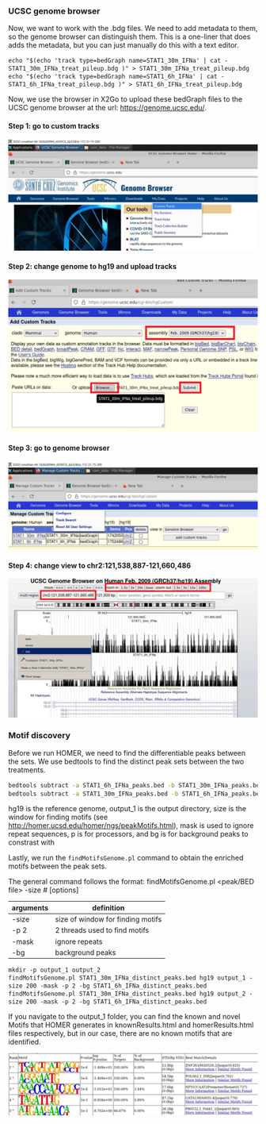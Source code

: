 ### UCSC genome browser
Now, we want to work with the .bdg files. We need to add metadata to them, so the genome browser can distinguish them. This is a one-liner that does adds the metadata, but you can just manually do this with a text editor.  

```
echo "$(echo 'track type=bedGraph name=STAT1_30m_IFNa' | cat - STAT1_30m_IFNa_treat_pileup.bdg )" > STAT1_30m_IFNa_treat_pileup.bdg 
echo "$(echo 'track type=bedGraph name=STAT1_6h_IFNa' | cat - STAT1_6h_IFNa_treat_pileup.bdg )" > STAT1_6h_IFNa_treat_pileup.bdg 
```
Now, we use the browser in X2Go to upload these bedGraph files to the UCSC genome browser at the url: https://genome.ucsc.edu/. 

#### Step 1: go to custom tracks
![alt text](../img/p1.png)
#### Step 2: change genome to hg19 and upload tracks
![alt text](../img/p2.png)
#### Step 3: go to genome browser
![alt text](../img/p3.png)
#### Step 4: change view to chr2:121,538,887-121,660,486
![alt text](../img/p4.png)

### Motif discovery
Before we run HOMER, we need to find the differentiable peaks between the sets. We use bedtools to find the distinct peak sets between the two treatments. 

```Bash
bedtools subtract -a STAT1_6h_IFNa_peaks.bed -b STAT1_30m_IFNa_peaks.bed > STAT1_6h_IFNa_distinct_peaks.bed
bedtools subtract -a STAT1_30m_IFNa_peaks.bed -b STAT1_6h_IFNa_peaks.bed > STAT1_30m_IFNa_distinct_peaks.bed
```

hg19 is the reference genome, output_1 is the output directory, size is the window for finding motifs (see http://homer.ucsd.edu/homer/ngs/peakMotifs.html), mask is used to ignore repeat sequences, p is for processors, and bg is for background peaks to constrast with  

Lastly, we run the `findMotifsGenome.pl` command to obtain the enriched motifs between the peak sets. 

The general command follows the format: findMotifsGenome.pl <peak/BED file> <genome> <output directory> -size # [options]

| arguments  | definition |
| ------------- | ------------- |
| -size  | size of window for finding motifs |
| -p 2  | 2 threads used to find motifs |
| -mask  | ignore repeats |
| -bg | background peaks |

```
mkdir -p output_1 output_2
findMotifsGenome.pl STAT1_30m_IFNa_distinct_peaks.bed hg19 output_1 -size 200 -mask -p 2 -bg STAT1_6h_IFNa_distinct_peaks.bed 
findMotifsGenome.pl STAT1_30m_IFNa_distinct_peaks.bed hg19 output_2 -size 200 -mask -p 2 -bg STAT1_6h_IFNa_distinct_peaks.bed 
```

If you navigate to the output_1 folder, you can find the known and novel Motifs that HOMER generates in knownResults.html and homerResults.html files respectively, but in our case, there are no known motifs that are identified. 
  
![alt text](../img/homer_output.png)
